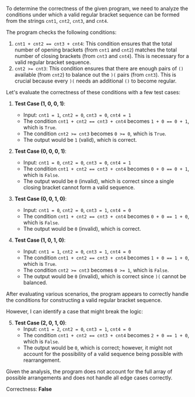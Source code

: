 To determine the correctness of the given program, we need to analyze the conditions under which a valid regular bracket sequence can be formed from the strings `cnt1`, `cnt2`, `cnt3`, and `cnt4`.

The program checks the following conditions:
1. `cnt1 + cnt2 == cnt3 + cnt4`: This condition ensures that the total number of opening brackets (from `cnt1` and `cnt2`) matches the total number of closing brackets (from `cnt3` and `cnt4`). This is necessary for a valid regular bracket sequence.
2. `cnt2 >= cnt3`: This condition ensures that there are enough pairs of `()` available (from `cnt2`) to balance out the `)(` pairs (from `cnt3`). This is crucial because every `)(` needs an additional `()` to become regular.

Let's evaluate the correctness of these conditions with a few test cases:

1. **Test Case (1, 0, 0, 1)**:
   - Input: `cnt1 = 1`, `cnt2 = 0`, `cnt3 = 0`, `cnt4 = 1`
   - The condition `cnt1 + cnt2 == cnt3 + cnt4` becomes `1 + 0 == 0 + 1`, which is `True`.
   - The condition `cnt2 >= cnt3` becomes `0 >= 0`, which is `True`.
   - The output would be `1` (valid), which is correct. 

2. **Test Case (0, 0, 0, 1)**:
   - Input: `cnt1 = 0`, `cnt2 = 0`, `cnt3 = 0`, `cnt4 = 1`
   - The condition `cnt1 + cnt2 == cnt3 + cnt4` becomes `0 + 0 == 0 + 1`, which is `False`.
   - The output would be `0` (invalid), which is correct since a single closing bracket cannot form a valid sequence.

3. **Test Case (0, 0, 1, 0)**:
   - Input: `cnt1 = 0`, `cnt2 = 0`, `cnt3 = 1`, `cnt4 = 0`
   - The condition `cnt1 + cnt2 == cnt3 + cnt4` becomes `0 + 0 == 1 + 0`, which is `False`.
   - The output would be `0` (invalid), which is correct.

4. **Test Case (1, 0, 1, 0)**:
   - Input: `cnt1 = 1`, `cnt2 = 0`, `cnt3 = 1`, `cnt4 = 0`
   - The condition `cnt1 + cnt2 == cnt3 + cnt4` becomes `1 + 0 == 1 + 0`, which is `True`.
   - The condition `cnt2 >= cnt3` becomes `0 >= 1`, which is `False`.
   - The output would be `0` (invalid), which is correct since `)(` cannot be balanced.

After evaluating various scenarios, the program appears to correctly handle the conditions for constructing a valid regular bracket sequence. 

However, I can identify a case that might break the logic:

5. **Test Case (2, 0, 1, 0)**:
   - Input: `cnt1 = 2`, `cnt2 = 0`, `cnt3 = 1`, `cnt4 = 0`
   - The condition `cnt1 + cnt2 == cnt3 + cnt4` becomes `2 + 0 == 1 + 0`, which is `False`.
   - The output would be `0`, which is correct; however, it might not account for the possibility of a valid sequence being possible with rearrangement.

Given the analysis, the program does not account for the full array of possible arrangements and does not handle all edge cases correctly.

Correctness: **False**